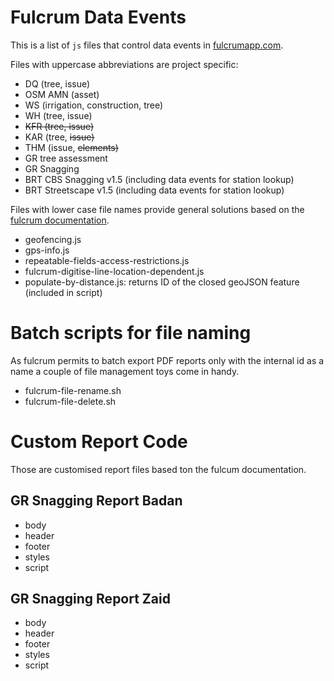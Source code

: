 # Fulcrum Data Events
This is a list of `js` files that control data events in [fulcrumapp.com](https://www.fulcrumapp.com/). 

Files with uppercase abbreviations are project specific:
- DQ (tree, issue)
- OSM AMN (asset)
- WS (irrigation, construction, tree)
- WH (tree, issue)
- ~~KFR (tree, issue)~~
- KAR (tree, ~~issue)~~
- THM (issue, ~~elements)~~
- GR tree assessment
- GR Snagging
- BRT CBS Snagging v1.5 (including data events for station lookup)
- BRT Streetscape v1.5 (including data events for station lookup)

Files with lower case file names provide general solutions based on the [fulcrum documentation](https://developer.fulcrumapp.com/data-events/examples/).

- geofencing.js
- gps-info.js
- repeatable-fields-access-restrictions.js
- fulcrum-digitise-line-location-dependent.js
- populate-by-distance.js: returns ID of the closed geoJSON feature (included in script)

# Batch scripts for file naming
As fulcrum permits to batch export PDF reports only with the internal id as a name a couple of file management toys come in handy. 

- fulcrum-file-rename.sh
- fulcrum-file-delete.sh

# Custom Report Code
Those are customised report files based ton the fulcum documentation. 

## GR Snagging Report Badan
- body
- header
- footer
- styles
- script
## GR Snagging Report Zaid
- body
- header
- footer
- styles
- script    